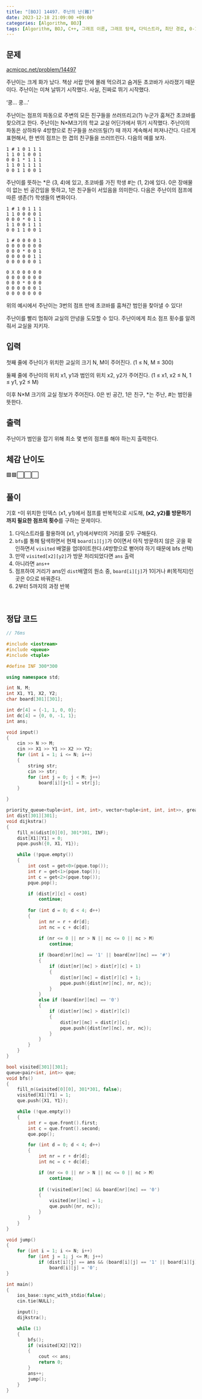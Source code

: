 ```yaml
---
title: "[BOJ] 14497. 주난의 난(難)"
date: 2023-12-18 21:09:00 +09:00
categories: [Algorithm, BOJ]
tags: [Algorithm, BOJ, C++, 그래프 이론, 그래프 탐색, 다익스트라, 최단 경로, 0-1 너비 우선 탐색, Gold 4]
---
```

## **문제**
[acmicpc.net/problem/14497](https://www.acmicpc.net/problem/14497)
<br>

주난이는 크게 화가 났다. 책상 서랍 안에 몰래 먹으려고 숨겨둔 초코바가 사라졌기 때문이다. 주난이는 미쳐 날뛰기 시작했다. 사실, 진짜로 뛰기 시작했다.

‘쿵... 쿵...’

주난이는 점프의 파동으로 주변의 모든 친구들을 쓰러뜨리고(?) 누군가 훔쳐간 초코바를 찾으려고 한다. 주난이는 N×M크기의 학교 교실 어딘가에서 뛰기 시작했다. 주난이의 파동은 상하좌우 4방향으로 친구들을 쓰러뜨릴(?) 때 까지 계속해서 퍼져나간다. 다르게 표현해서, 한 번의 점프는 한 겹의 친구들을 쓰러뜨린다. 다음의 예를 보자.

```
1 # 1 0 1 1 1
1 1 0 1 0 0 1
0 0 1 * 1 1 1
1 1 0 1 1 1 1
0 0 1 1 0 0 1
```

주난이를 뜻하는 *은 (3, 4)에 있고, 초코바를 가진 학생 #는 (1, 2)에 있다. 0은 장애물이 없는 빈 공간임을 뜻하고, 1은 친구들이 서있음을 의미한다. 다음은 주난이의 점프에 따른 생존(?) 학생들의 변화이다.

```
1 # 1 0 1 1 1
1 1 0 0 0 0 1
0 0 0 * 0 1 1
1 1 0 0 1 1 1
0 0 1 1 0 0 1
```

```
1 # 0 0 0 0 1
0 0 0 0 0 0 0
0 0 0 * 0 0 1
0 0 0 0 0 1 1
0 0 0 0 0 0 1
```

```
0 X 0 0 0 0 0
0 0 0 0 0 0 0
0 0 0 * 0 0 0
0 0 0 0 0 0 1
0 0 0 0 0 0 0
```

위의 예시에서 주난이는 3번의 점프 만에 초코바를 훔쳐간 범인을 찾아낼 수 있다!

주난이를 빨리 멈춰야 교실의 안녕을 도모할 수 있다. 주난이에게 최소 점프 횟수를 알려줘서 교실을 지키자.
<br>

## **입력**
첫째 줄에 주난이가 위치한 교실의 크기 N, M이 주어진다. (1 ≤ N, M ≤ 300)

둘째 줄에 주난이의 위치 x1, y1과 범인의 위치 x2, y2가 주어진다. (1 ≤ x1, x2 ≤ N, 1 ≤ y1, y2 ≤ M)

이후 N×M 크기의 교실 정보가 주어진다. 0은 빈 공간, 1은 친구, *는 주난, #는 범인을 뜻한다.
<br>

## **출력**
주난이가 범인을 잡기 위해 최소 몇 번의 점프를 해야 하는지 출력한다.
<br>

## **체감 난이도**
🟩🟩⬜⬜⬜
<br>

## **풀이**
기호 `*`이 위치한 인덱스 (x1, y1)에서 점프를 반복적으로 시도해, **(x2, y2)를 방문하기까지 필요한 점프의 횟수**를 구하는 문제이다.

1. 다익스트라를 활용하여 (x1, y1)에서부터의 거리를 모두 구해둔다.
2. `bfs`를 통해 탐색하면서 현재 `board[i][j]`가 0이면서 아직 방문하지 않은 곳을 확인하면서 `visited` 배열을 업데이트한다.(4방향으로 뻗어야 하기 때문에 bfs 선택)
3. 만약 `visited[x2][y2]`가 방문 처리되었다면 `ans` 출력
4. 아니라면 `ans++`
5. 점프하여 거리가 ans인 `dist`배열의 원소 중, `board[i][j]`가 1이거나 #(목적지)인 곳은 0으로 바꿔준다.
6. 2부터 5까지의 과정 반복
<br>

## **정답 코드**
```c++
// 76ms

#include <iostream>
#include <queue>
#include <tuple>

#define INF 300*300

using namespace std;

int N, M;
int X1, Y1, X2, Y2;
char board[301][301];

int dr[4] = {-1, 1, 0, 0};
int dc[4] = {0, 0, -1, 1};
int ans;

void input()
{
    cin >> N >> M;
    cin >> X1 >> Y1 >> X2 >> Y2;
    for (int i = 1; i <= N; i++)
    {
        string str;
        cin >> str;
        for (int j = 0; j < M; j++)
            board[i][j+1] = str[j];
    }

}

priority_queue<tuple<int, int, int>, vector<tuple<int, int, int>>, greater<>> pque;
int dist[301][301];
void dijkstra()
{
    fill_n(&dist[0][0], 301*301, INF);
    dist[X1][Y1] = 0;
    pque.push({0, X1, Y1});

    while (!pque.empty())
    {
        int cost = get<0>(pque.top());
        int r = get<1>(pque.top());
        int c = get<2>(pque.top());
        pque.pop();

        if (dist[r][c] < cost)
            continue;
        
        for (int d = 0; d < 4; d++)
        {
            int nr = r + dr[d];
            int nc = c + dc[d];

            if (nr <= 0 || nr > N || nc <= 0 || nc > M)
                continue;
            
            if (board[nr][nc] == '1' || board[nr][nc] == '#')
            {
                if (dist[nr][nc] > dist[r][c] + 1)
                {
                    dist[nr][nc] = dist[r][c] + 1;
                    pque.push({dist[nr][nc], nr, nc});
                }
            }
            else if (board[nr][nc] == '0')
            {
                if (dist[nr][nc] > dist[r][c])
                {
                    dist[nr][nc] = dist[r][c];
                    pque.push({dist[nr][nc], nr, nc});
                }
            }
        }
    }
}

bool visited[301][301];
queue<pair<int, int>> que;
void bfs()
{
    fill_n(&visited[0][0], 301*301, false);
    visited[X1][Y1] = 1;
    que.push({X1, Y1});

    while (!que.empty())
    {
        int r = que.front().first;
        int c = que.front().second;
        que.pop();

        for (int d = 0; d < 4; d++)
        {
            int nr = r + dr[d];
            int nc = c + dc[d];

            if (nr <= 0 || nr > N || nc <= 0 || nc > M)
                continue;
            
            if (!visited[nr][nc] && board[nr][nc] == '0')
            {
                visited[nr][nc] = 1;
                que.push({nr, nc});
            }
        }
    }
}

void jump()
{
    for (int i = 1; i <= N; i++)
        for (int j = 1; j <= M; j++)
            if (dist[i][j] == ans && (board[i][j] == '1' || board[i][j] == '#'))
                board[i][j] = '0';
}

int main()
{
    ios_base::sync_with_stdio(false);
    cin.tie(NULL);

    input();
    dijkstra();

    while (1)
    {
        bfs();
        if (visited[X2][Y2])
        {
            cout << ans;
            return 0;
        }
        ans++;
        jump();
    }
}
```